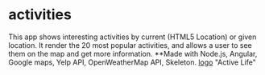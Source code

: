 # activities
This app shows interesting activities by current (HTML5 Location) or given location. It render the 20 most popular activities, and allows a user to see them on the map and get more information.
**Made with Node.js, Angular, Google maps, Yelp API, OpenWeatherMap API, Skeleton.
[logo](public/activities.gif) "Active Life"
